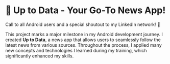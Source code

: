 # 📰 Up to Data - Your Go-To News App!

Call to all Android users and a special shoutout to my LinkedIn network! 💫

This project marks a major milestone in my Android development journey. I created **Up to Data**, a news app that allows users to seamlessly follow the latest news from various sources. Throughout the process, I applied many new concepts and technologies I learned during my training, which significantly enhanced my skills.

